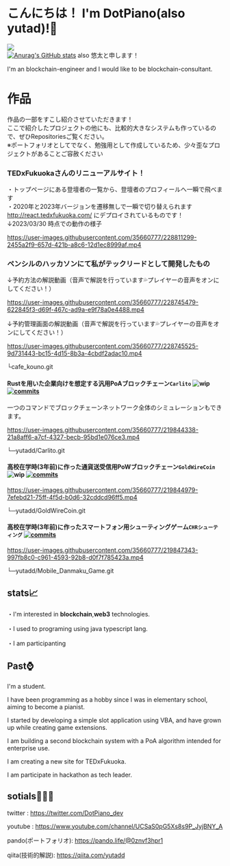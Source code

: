 # こんにちは！ I'm DotPiano(also yutad)!👋
![](https://komarev.com/ghpvc/?username=yutadd)  
[![Anurag's GitHub stats](https://github-readme-stats.vercel.app/api?username=yutadd)](https://github.com/anuraghazra/github-readme-stats)
also 悠太と申します！  

I'm an blockchain-engineer and I would like to be blockchain-consultant.

# 作品
作品の一部をすこし紹介させていただきます！  
ここで紹介したプロジェクトの他にも、比較的大きなシステムも作っているので、ぜひRepositoriesご覧ください。  
※ポートフォリオとしてでなく、勉強用として作成しているため、少々歪なプロジェクトがあることご容赦ください

### TEDxFukuokaさんのリニューアルサイト！
・トップページにある登壇者の一覧から、登壇者のプロフィールへ一瞬で飛べます  
・2020年と2023年バージョンを遷移無しで一瞬で切り替えられます  
http://react.tedxfukuoka.com/
にデプロイされているものです！  
↓2023/03/30 時点での動作の様子  


https://user-images.githubusercontent.com/35660777/228811299-2455a2f9-657d-421b-a8c6-12d1ec8999af.mp4



### ペンシルのハッカソンにて私がテックリードとして開発したもの

↓予約方法の解説動画（音声で解説を行っています💦プレイヤーの音声をオンにしてください！）

https://user-images.githubusercontent.com/35660777/228745479-622845f3-d69f-467c-ad9a-e9f78a0e4488.mp4


↓予約管理画面の解説動画（音声で解説を行っています💦プレイヤーの音声をオンにしてください！）

https://user-images.githubusercontent.com/35660777/228745525-9d731443-bc15-4d15-8b3a-4cbdf2adac10.mp4

└cafe_kouno.git
#### Rustを用いた企業向けを想定する汎用PoAブロックチェーン`Carlito`  ![wip](https://img.shields.io/badge/work%20in%20progress-wip-yellow) [![commits](https://badgen.net/github/commits/yutadd/Carlito/master)](https://github.com/yutadd/Carlito/commits/master?icon=github&color=green)
 一つのコマンドでブロックチェーンネットワーク全体のシミュレーションもできます。
 

https://user-images.githubusercontent.com/35660777/219844338-21a8aff6-a7cf-4327-becb-95bd1e076ce3.mp4


└─yutadd/Carlito.git  

#### 高校在学時(3年前)に作った通貨送受信用PoWブロックチェーン`GoldWireCoin`  ![wip](https://img.shields.io/badge/out%20of%20service-out%20of%20service-red) [![commits](https://badgen.net/github/commits/yutadd/GoldWireCoin/master)](https://github.com/yutadd/GoldWireCoin/commits/master?icon=github&color=green)


https://user-images.githubusercontent.com/35660777/219844979-7efebd21-75ff-4f5d-b0d6-32cddcd96ff5.mp4


└─yutadd/GoldWireCoin.git  

#### 高校在学時(3年前)に作ったスマートフォン用シューティングゲーム`CHRシューティング`  [![commits](https://badgen.net/github/commits/yutadd/Mobile_Danmaku_Game/master)](https://github.com/yutadd/Mobile_Danmaku_Game/commits/master?icon=github&color=green)



https://user-images.githubusercontent.com/35660777/219847343-997fb8c0-c961-4593-92b8-d0f7f785423a.mp4



└─yutadd/Mobile_Danmaku_Game.git  


## stats📈  
・I'm interested in **blockchain**,**web3** technologies.  

・I used to programing using java typescript lang.  

・I am participanting 

## Past⌚  
I'm a student.

I have been programming as a hobby since I was in elementary school, aiming to become a pianist.  

I started by developing a simple slot application using VBA, and have grown up while creating game extensions.  

I am building a second blockchain system with a PoA algorithm intended for enterprise use.

I am creating a new site for TEDxFukuoka.

I am participate in hackathon as tech leader.

## sotials🧑‍🤝‍🧑

twitter : https://twitter.com/DotPiano_dev  

youtube : https://www.youtube.com/channel/UCSaS0pG5Xs8s9P_JyjBNY_A  

pando(ポートフォリオ): https://pando.life/@0znvf3hpr1  

qiita(技術的解説): https://qiita.com/yutadd  
